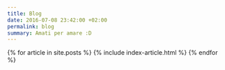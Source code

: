 ```yaml
---
title: Blog
date: 2016-07-08 23:42:00 +02:00
permalink: blog
summary: Amati per amare :D
---
```


<section class="post-index">
  {% for article in site.posts %}
    {% include index-article.html %}
  {% endfor %}
</section>      